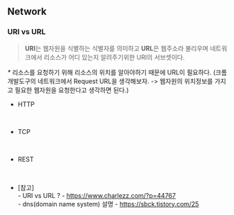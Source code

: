 ## Network

### URI vs URL
> **URI**는 웹자원을 식별하는 식별자를 의미하고 **URL**은 웹주소라 불리우며 네트워크에서 리소스가 어디 있는지 알려주기위한 URI의 서브셋이다.

_*_ 리소스를 요청하기 위해 리소스의 위치를 알아야하기 때문에 URL이 필요하다. 
(크롬 개발도구의 네트워크에서 Request URL을 생각해보자. -> 웹자원의 위치정보를 가지고 필요한 웹자원을 요청한다고 생각하면 된다.)

* HTTP
<br>

* TCP
<br>

* REST
<br>

* [참고] <br>
  *-* URI vs URL ? - https://www.charlezz.com/?p=44767 <br>
  *-* dns(domain name system) 설명 - https://sbck.tistory.com/25 <br>